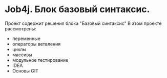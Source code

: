 # Job4j. Блок базовый синтаксис.
Проект содержит решения блока "Базовый синтаксис"
В этом проекте рассмотрены:
- переменные
- операторы ветвления
- циклы
- массивы
- модульное тестирование
- IDEA
- Основы GIT